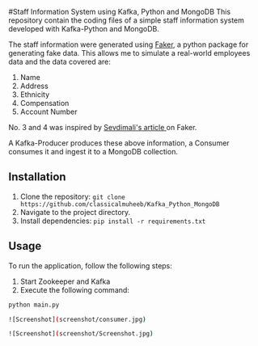 #Staff Information System using Kafka, Python and MongoDB
This repository contain the coding files of a simple staff information system developed with Kafka-Python and MongoDB.

The staff information were generated using [Faker](https://faker.readthedocs.io/en/master/index.html), a python package for generating fake data. This allows me to simulate a real-world employees data and the data covered are:
1. Name
2. Address
3. Ethnicity
4. Compensation 
5. Account Number

No. 3 and 4 was inspired by [Sevdimali's article ](https://medium.datadriveninvestor.com/custom-provider-for-faker-in-python-238490d4640c) on Faker.

A Kafka-Producer produces these above information, a Consumer consumes it and ingest it to a MongoDB collection.

## Installation
1. Clone the repository: `git clone https://github.com/classicalmuheeb/Kafka_Python_MongoDB`
2. Navigate to the project directory. 
3. Install dependencies: `pip install -r requirements.txt`

## Usage
To run the application, follow the following steps:
1. Start Zookeeper and Kafka   
2. Execute the following command:
```bash
python main.py

![Screenshot](screenshot/consumer.jpg)

![Screenshot](screenshot/Screenshot.jpg)